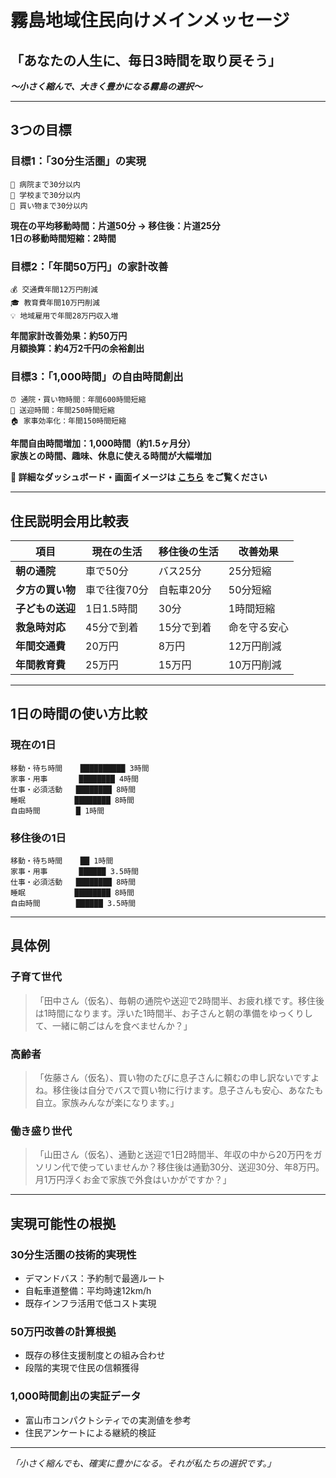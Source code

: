 # 霧島地域住民向けメインメッセージ

## **「あなたの人生に、毎日3時間を取り戻そう」**
***〜小さく縮んで、大きく豊かになる霧島の選択〜***

---

## 3つの目標

### **目標1：「30分生活圏」の実現**
```
🏥 病院まで30分以内
🏫 学校まで30分以内  
🛒 買い物まで30分以内
```
**現在の平均移動時間：片道50分 → 移住後：片道25分**  
**1日の移動時間短縮：2時間**

### **目標2：「年間50万円」の家計改善**
```
💰 交通費年間12万円削減
🎓 教育費年間10万円削減  
💡 地域雇用で年間28万円収入増
```
**年間家計改善効果：約50万円**  
**月額換算：約4万2千円の余裕創出**

### **目標3：「1,000時間」の自由時間創出**
```
⏰ 通院・買い物時間：年間600時間短縮
🚗 送迎時間：年間250時間短縮
🏠 家事効率化：年間150時間短縮
```
**年間自由時間増加：1,000時間（約1.5ヶ月分）**  
**家族との時間、趣味、休息に使える時間が大幅増加**

**📱 詳細なダッシュボード・画面イメージは [こちら](./line_main_dashboard.md) をご覧ください**

---

## 住民説明会用比較表

| 項目 | 現在の生活 | 移住後の生活 | 改善効果 |
|------|------------|--------------|----------|
| **朝の通院** | 車で50分 | バス25分 | 25分短縮 |
| **夕方の買い物** | 車で往復70分 | 自転車20分 | 50分短縮 |
| **子どもの送迎** | 1日1.5時間 | 30分 | 1時間短縮 |
| **救急時対応** | 45分で到着 | 15分で到着 | 命を守る安心 |
| **年間交通費** | 20万円 | 8万円 | 12万円削減 |
| **年間教育費** | 25万円 | 15万円 | 10万円削減 |

---

## 1日の時間の使い方比較

### **現在の1日**
```
移動・待ち時間    ██████████ 3時間
家事・用事       ████████ 4時間  
仕事・必須活動   ████████ 8時間
睡眠           ████████ 8時間
自由時間        █ 1時間
```

### **移住後の1日**  
```
移動・待ち時間    ██ 1時間
家事・用事       ██████ 3.5時間
仕事・必須活動   ████████ 8時間  
睡眠           ████████ 8時間
自由時間        ██████ 3.5時間
```

---

## 具体例

### **子育て世代**
> 「田中さん（仮名）、毎朝の通院や送迎で2時間半、お疲れ様です。移住後は1時間になります。浮いた1時間半、お子さんと朝の準備をゆっくりして、一緒に朝ごはんを食べませんか？」

### **高齢者**
> 「佐藤さん（仮名）、買い物のたびに息子さんに頼むの申し訳ないですよね。移住後は自分でバスで買い物に行けます。息子さんも安心、あなたも自立。家族みんなが楽になります。」

### **働き盛り世代**  
> 「山田さん（仮名）、通勤と送迎で1日2時間半、年収の中から20万円をガソリン代で使っていませんか？移住後は通勤30分、送迎30分、年8万円。月1万円浮くお金で家族で外食はいかがですか？」

---

## 実現可能性の根拠

### **30分生活圏の技術的実現性**
- デマンドバス：予約制で最適ルート
- 自転車道整備：平均時速12km/h
- 既存インフラ活用で低コスト実現

### **50万円改善の計算根拠**
- 既存の移住支援制度との組み合わせ
- 段階的実現で住民の信頼獲得

### **1,000時間創出の実証データ**
- 富山市コンパクトシティでの実測値を参考
- 住民アンケートによる継続的検証

---

*「小さく縮んでも、確実に豊かになる。それが私たちの選択です。」*
